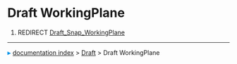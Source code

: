 # Draft WorkingPlane
1.  REDIRECT [Draft_Snap_WorkingPlane](Draft_Snap_WorkingPlane.md)



---
![](images/Right_arrow.png) [documentation index](../README.md) > [Draft](Draft_Workbench.md) > Draft WorkingPlane
